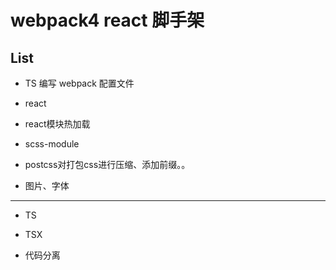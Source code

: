 # webpack4 react 脚手架

## List

* TS 编写 webpack 配置文件

* react

* react模块热加载

* scss-module

* postcss对打包css进行压缩、添加前缀。。

* 图片、字体



***

* TS

* TSX

* 代码分离